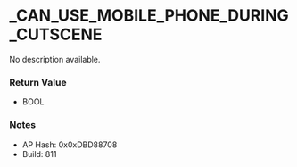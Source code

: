 # _CAN_USE_MOBILE_PHONE_DURING_CUTSCENE

No description available.

### Return Value
* BOOL

### Notes
* AP Hash: 0x0xDBD88708
* Build: 811

